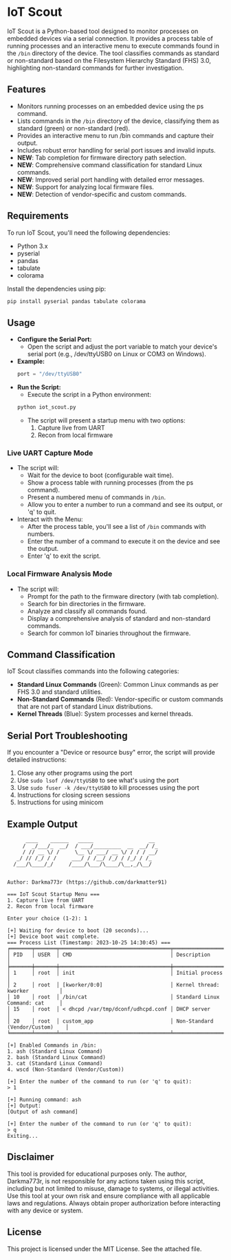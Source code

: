# IoT Scout

IoT Scout is a Python-based tool designed to monitor processes on embedded devices via a serial connection. It provides a process table of running processes and an interactive menu to execute commands found in the `/bin` directory of the device. The tool classifies commands as standard or non-standard based on the Filesystem Hierarchy Standard (FHS) 3.0, highlighting non-standard commands for further investigation.

## Features
- Monitors running processes on an embedded device using the ps command.
- Lists commands in the `/bin` directory of the device, classifying them as standard (green) or non-standard (red).
- Provides an interactive menu to run /bin commands and capture their output.
- Includes robust error handling for serial port issues and invalid inputs.
- **NEW**: Tab completion for firmware directory path selection.
- **NEW**: Comprehensive command classification for standard Linux commands.
- **NEW**: Improved serial port handling with detailed error messages.
- **NEW**: Support for analyzing local firmware files.
- **NEW**: Detection of vendor-specific and custom commands.

## Requirements

To run IoT Scout, you'll need the following dependencies:

- Python 3.x
- pyserial
- pandas
- tabulate
- colorama

Install the dependencies using pip:
```bash
pip install pyserial pandas tabulate colorama
```

## Usage
- **Configure the Serial Port:**
  - Open the script and adjust the port variable to match your device's serial port (e.g., /dev/ttyUSB0 on Linux or COM3 on Windows).
- **Example:**
  ``` python
  port = "/dev/ttyUSB0"
  ```
- **Run the Script:**
  - Execute the script in a Python environment:
  ``` bash
  python iot_scout.py
  ```
  - The script will present a startup menu with two options:
    1. Capture live from UART
    2. Recon from local firmware

### Live UART Capture Mode
- The script will:
  - Wait for the device to boot (configurable wait time).
  - Show a process table with running processes (from the ps command).
  - Present a numbered menu of commands in `/bin`.
  - Allow you to enter a number to run a command and see its output, or 'q' to quit.
- Interact with the Menu:
  - After the process table, you'll see a list of `/bin` commands with numbers.
  - Enter the number of a command to execute it on the device and see the output.
  - Enter 'q' to exit the script.

### Local Firmware Analysis Mode
- The script will:
  - Prompt for the path to the firmware directory (with tab completion).
  - Search for bin directories in the firmware.
  - Analyze and classify all commands found.
  - Display a comprehensive analysis of standard and non-standard commands.
  - Search for common IoT binaries throughout the firmware.

## Command Classification
IoT Scout classifies commands into the following categories:
- **Standard Linux Commands** (Green): Common Linux commands as per FHS 3.0 and standard utilities.
- **Non-Standard Commands** (Red): Vendor-specific or custom commands that are not part of standard Linux distributions.
- **Kernel Threads** (Blue): System processes and kernel threads.

## Serial Port Troubleshooting
If you encounter a "Device or resource busy" error, the script will provide detailed instructions:
1. Close any other programs using the port
2. Use `sudo lsof /dev/ttyUSB0` to see what's using the port
3. Use `sudo fuser -k /dev/ttyUSB0` to kill processes using the port
4. Instructions for closing screen sessions
5. Instructions for using minicom

## Example Output
``` text
      ____    ______   _____                  __ 
     /  _/___/_  __/  / ___/_________  __  __/ /_
     / // __ \/ /     \__ \/ ___/ __ \/ / / / __/
   _/ // /_/ / /     ___/ / /__/ /_/ / /_/ / /_  
  /___/\____/_/     /____/\___/\____/\__,_/\__/ 
                                             

Author: Darkma773r (https://github.com/darkmatter91)

=== IoT Scout Startup Menu ===
1. Capture live from UART
2. Recon from local firmware

Enter your choice (1-2): 1

[+] Waiting for device to boot (20 seconds)...
[+] Device boot wait complete.
=== Process List (Timestamp: 2023-10-25 14:30:45) ===
╒═══════╤═══════╤════════════════════════════════════╤═════════════════════════════════╕
│ PID   │ USER  │ CMD                                │ Description                     │
╞═══════╪═══════╪════════════════════════════════════╪═════════════════════════════════╡
│ 1     │ root  │ init                               │ Initial process                 │
│ 2     │ root  │ [kworker/0:0]                      │ Kernel thread: kworker          │
│ 10    │ root  │ /bin/cat                           │ Standard Linux Command: cat     │
│ 15    │ root  │ < dhcpd /var/tmp/dconf/udhcpd.conf │ DHCP server                     │
│ 20    │ root  │ custom_app                         │ Non-Standard (Vendor/Custom)    │
╘═══════╧═══════╧════════════════════════════════════╧═════════════════════════════════╛

[+] Enabled Commands in /bin:
1. ash (Standard Linux Command)
2. bash (Standard Linux Command)
3. cat (Standard Linux Command)
4. wscd (Non-Standard (Vendor/Custom))

[+] Enter the number of the command to run (or 'q' to quit):
> 1

[+] Running command: ash
[+] Output:
[Output of ash command]

[+] Enter the number of the command to run (or 'q' to quit):
> q
Exiting...
```

## Disclaimer

This tool is provided for educational purposes only. The author, Darkma773r, is not responsible for any actions taken using this script, including but not limited to misuse, damage to systems, or illegal activities. Use this tool at your own risk and ensure compliance with all applicable laws and regulations. Always obtain proper authorization before interacting with any device or system.

## License

This project is licensed under the MIT License. See the attached file.


